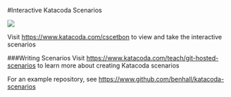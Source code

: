 #Interactive Katacoda Scenarios

[![](http://shields.katacoda.com/katacoda/cscetbon/count.svg)](https://www.katacoda.com/cscetbon "Get your profile on Katacoda.com")

Visit https://www.katacoda.com/cscetbon to view and take the interactive scenarios

###Writing Scenarios
Visit https://www.katacoda.com/teach/git-hosted-scenarios to learn more about creating Katacoda scenarios

For an example repository, see https://www.github.com/benhall/katacoda-scenarios
